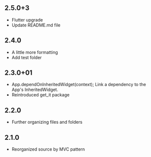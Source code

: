 
## 2.5.0+3
- Flutter upgrade
- Update README.md file

## 2.4.0
- A little more formatting
- Add test folder

## 2.3.0+01
- App.dependOnInheritedWidget(context); Link a dependency to the App's InheritedWidget.
- Reintroduced get_it package

## 2.2.0
- Further organizing files and folders 

## 2.1.0
- Reorganized source by MVC pattern